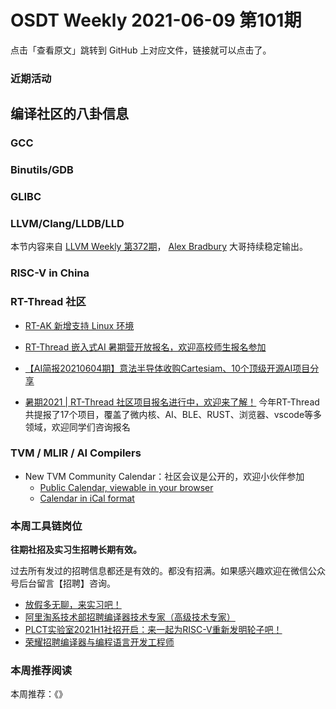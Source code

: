 # OSDT Weekly 2021-06-09 第101期

点击「查看原文」跳转到 GitHub 上对应文件，链接就可以点击了。

### 近期活动

## 编译社区的八卦信息

### GCC

### Binutils/GDB

### GLIBC

### LLVM/Clang/LLDB/LLD

本节内容来自 [LLVM Weekly 第372期](http://llvmweekly.org/issue/372)，
[Alex Bradbury](https://www.linkedin.com/in/alex-bradbury/) 大哥持续稳定输出。

### RISC-V in China

### RT-Thread 社区

- [RT-AK 新增支持 Linux 环境](https://mp.weixin.qq.com/s/gBzgSfZduZAeWGtv3shFNQ)

- [RT-Thread 嵌入式AI 暑期营开放报名，欢迎高校师生报名参加](https://mp.weixin.qq.com/s/6ctspU2x4urXVgzege2ZsQ)

- [【AI简报20210604期】意法半导体收购Cartesiam、10个顶级开源AI项目分享](https://mp.weixin.qq.com/s/arhtyFEvQwoSSxJqPpacbQ)

- [暑期2021 | RT-Thread 社区项目报名进行中，欢迎来了解！](https://mp.weixin.qq.com/s/m2CT0D_OBCAnsAw4M6Ynlg) 今年RT-Thread共提报了17个项目，覆盖了微内核、AI、BLE、RUST、浏览器、vscode等多领域，欢迎同学们咨询报名

### TVM / MLIR / AI Compilers

- New TVM Community Calendar：社区会议是公开的，欢迎小伙伴参加
  - [Public Calendar, viewable in your browser](https://calendar.google.com/calendar/embed?src=071aaettatchrj779v0k8jsmcc%40group.calendar.google.com&ctz=America%2FLos_Angeles)
  - [Calendar in iCal format](https://calendar.google.com/calendar/ical/071aaettatchrj779v0k8jsmcc%40group.calendar.google.com/public/basic.ics)

### 本周工具链岗位

**往期社招及实习生招聘长期有效。**

过去所有发过的招聘信息都还是有效的。都没有招满。如果感兴趣欢迎在微信公众号后台留言【招聘】咨询。

- [放假多无聊，来实习吧！](https://mp.weixin.qq.com/s/pWjPrHtaWnzWbPfqqcX1cQ)
- [阿里淘系技术部招聘编译器技术专家（高级技术专家）](https://mp.weixin.qq.com/s/Yr_XA_L9fCI8IvhuudwTkQ)
- [PLCT实验室2021H1社招开启：来一起为RISC-V重新发明轮子吧！](https://mp.weixin.qq.com/s/9BUJ1-LbHGm-Lhs_Lavzjw)
- [荣耀招聘编译器与编程语言开发工程师](https://mp.weixin.qq.com/s/XaLAhjLP6fhj3Vl-mUjXng)

### 本周推荐阅读

本周推荐：《》
